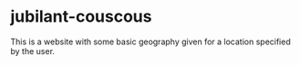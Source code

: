 # jubilant-couscous
This is a website with some basic geography given for a location specified by the user.